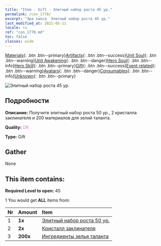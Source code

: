 ```yaml
---
title: "Item - Gift - Элитный набор роста 45 ур."
permalink: /con_1778/
excerpt: "Эра хаоса  Элитный набор роста 45 ур."
last_modified_at: 2021-05-11
locale: ru
ref: "con_1778.md"
toc: false
classes: wide
---
```

 [Materials](/ItemsRU/){: .btn .btn--primary}[Artifacts](/ItemsRU/Artifacts/){: .btn .btn--success}[Unit Soul](/ItemsRU/UnitSoul/){: .btn .btn--warning}[Unit Awakening](/ItemsRU/UnitAwakening/){: .btn .btn--danger}[Hero Soul](/ItemsRU/HeroSoul/){: .btn .btn--info}[Hero Skill](/ItemsRU/HeroSkill/){: .btn .btn--primary}[Gift](/ItemsRU/Gift/){: .btn .btn--success}[Event related](/ItemsRU/Events/){: .btn .btn--warning}[Avatars](/ItemsRU/Avatars/){: .btn .btn--danger}[Consumables](/ItemsRU/Consumables/){: .btn .btn--info}[Unknown](/ItemsRU/Unknown/){: .btn .btn--primary}

 ![Элитный набор роста 45 ур.](/images/t/i_907220.png)

## Подробности
 **Описание:** Получите элитный набор роста 50 ур., 2 кристалла заклинателя и 200 материалов для зелий таланта.

 **Quality:** <span style="color: #DA70D6">OK</span>

 **Type:** Gift

## Gather

  None

## This item contains:

 **Required Level to open:** 45

 1 You would get **ALL** items  from:

  | Nr | Amount |     Item    |
  |:---|:-------|:------------|
  | 1 |  **1x** | [Элитный набор роста 50 ур.](/ItemsRU/con_1779/) |  | 
  | 2 |  **2x** | [Кристалл заклинателя](/ItemsRU/art_189/) |  | 
  | 3 |  **200x** | [Ингредиенты зелья таланта](/ItemsRU/con_1120/) |  | 
